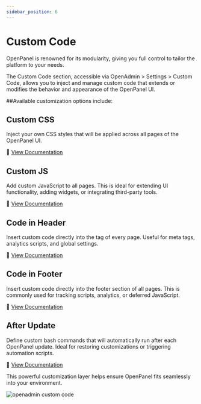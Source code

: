 ```yaml
---
sidebar_position: 6
---
```


# Custom Code

OpenPanel is renowned for its modularity, giving you full control to tailor the platform to your needs. 

The Custom Code section, accessible via OpenAdmin > Settings > Custom Code, allows you to inject and manage custom code that extends or modifies the behavior and appearance of the OpenPanel UI.

##Available customization options include:

## Custom CSS
Inject your own CSS styles that will be applied across all pages of the OpenPanel UI.

📘 [View Documentation](https://dev.openpanel.com/customize.html#Custom-CSS)

## Custom JS
Add custom JavaScript to all pages. This is ideal for extending UI functionality, adding widgets, or integrating third-party tools.

📘 [View Documentation](https://dev.openpanel.com/customize.html#Custom-JS)

## Code in Header
Insert custom code directly into the <head> tag of every page. Useful for meta tags, analytics scripts, and global settings.

📘 [View Documentation](https://dev.openpanel.com/customize.html#Code-in-Header)

## Code in Footer
Insert custom code directly into the footer section of all pages. This is commonly used for tracking scripts, analytics, or deferred JavaScript.

📘 [View Documentation](https://dev.openpanel.com/customize.html#Code-in-Footer)

## After Update
Define custom bash commands that will automatically run after each OpenPanel update. Ideal for restoring customizations or triggering automation scripts.

📘 [View Documentation](https://dev.openpanel.com/customize.html#After-update)

This powerful customization layer helps ensure OpenPanel fits seamlessly into your environment.

![openadmin custom code](/img/admin/custom_code.png)
